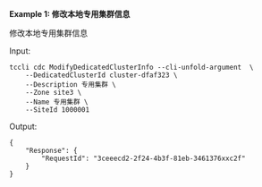**Example 1: 修改本地专用集群信息**

修改本地专用集群信息

Input: 

```
tccli cdc ModifyDedicatedClusterInfo --cli-unfold-argument  \
    --DedicatedClusterId cluster-dfaf323 \
    --Description 专用集群 \
    --Zone site3 \
    --Name 专用集群 \
    --SiteId 1000001
```

Output: 
```
{
    "Response": {
        "RequestId": "3ceeecd2-2f24-4b3f-81eb-3461376xxc2f"
    }
}
```

